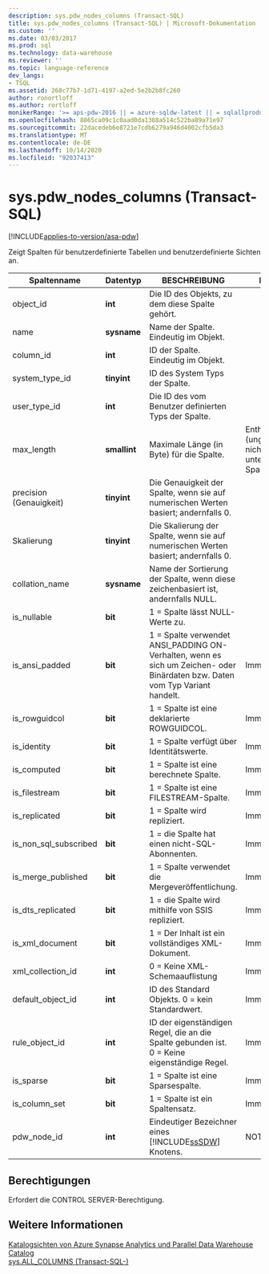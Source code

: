 ```yaml
---
description: sys.pdw_nodes_columns (Transact-SQL)
title: sys.pdw_nodes_columns (Transact-SQL) | Microsoft-Dokumentation
ms.custom: ''
ms.date: 03/03/2017
ms.prod: sql
ms.technology: data-warehouse
ms.reviewer: ''
ms.topic: language-reference
dev_langs:
- TSQL
ms.assetid: 268c77b7-1d71-4197-a2ed-5e2b2b8fc260
author: ronortloff
ms.author: rortloff
monikerRange: '>= aps-pdw-2016 || = azure-sqldw-latest || = sqlallproducts-allversions'
ms.openlocfilehash: 8865ca09c1c0aad0da1388a514c522ba89a71e97
ms.sourcegitcommit: 22dacedeb6e8721e7cdb6279a946d4002cfb5da3
ms.translationtype: MT
ms.contentlocale: de-DE
ms.lasthandoff: 10/14/2020
ms.locfileid: "92037413"
---
```

# <a name="syspdw_nodes_columns-transact-sql"></a>sys.pdw_nodes_columns (Transact-SQL)
[!INCLUDE[applies-to-version/asa-pdw](../../includes/applies-to-version/asa-pdw.md)]

  Zeigt Spalten für benutzerdefinierte Tabellen und benutzerdefinierte Sichten an.  
  
|Spaltenname|Datentyp|BESCHREIBUNG|Range|  
|-----------------|---------------|-----------------|-----------|  
|object_id|**int**|Die ID des Objekts, zu dem diese Spalte gehört.||  
|name|**sysname**|Name der Spalte. Eindeutig im Objekt.||  
|column_id|**int**|ID der Spalte. Eindeutig im Objekt.||  
|system_type_id|**tinyint**|ID des System Typs der Spalte.||  
|user_type_id|**int**|Die ID des vom Benutzer definierten Typs der Spalte.||  
|max_length|**smallint**|Maximale Länge (in Byte) für die Spalte.|Enthält-1 (ungültig) für nicht unterstützte Spaltentypen.|  
|precision (Genauigkeit)|**tinyint**|Die Genauigkeit der Spalte, wenn sie auf numerischen Werten basiert; andernfalls 0.||  
|Skalierung|**tinyint**|Die Skalierung der Spalte, wenn sie auf numerischen Werten basiert; andernfalls 0.||  
|collation_name|**sysname**|Name der Sortierung der Spalte, wenn diese zeichenbasiert ist, andernfalls NULL.||  
|is_nullable|**bit**|1 = Spalte lässt NULL-Werte zu.||  
|is_ansi_padded|**bit**|1 = Spalte verwendet ANSI_PADDING ON-Verhalten, wenn es sich um Zeichen- oder Binärdaten bzw. Daten vom Typ Variant handelt.|Immer 0.|  
|is_rowguidcol|**bit**|1 = Spalte ist eine deklarierte ROWGUIDCOL.|Immer 0.|  
|is_identity|**bit**|1 = Spalte verfügt über Identitätswerte.|Immer 0.|  
|is_computed|**bit**|1 = Spalte ist eine berechnete Spalte.|Immer 0.|  
|is_filestream|**bit**|1 = Spalte ist eine FILESTREAM-Spalte.|Immer 0.|  
|is_replicated|**bit**|1 = Spalte wird repliziert.|Immer 0.|  
|is_non_sql_subscribed|**bit**|1 = die Spalte hat einen nicht-SQL-Abonnenten.|Immer 0.|  
|is_merge_published|**bit**|1 = Spalte verwendet die Mergeveröffentlichung.|Immer 0.|  
|is_dts_replicated|**bit**|1 = die Spalte wird mithilfe von SSIS repliziert.|Immer 0.|  
|is_xml_document|**bit**|1 = Der Inhalt ist ein vollständiges XML-Dokument.|Immer 0.|  
|xml_collection_id|**int**|0 = Keine XML-Schemaauflistung|Immer 0.|  
|default_object_id|**int**|ID des Standard Objekts. 0 = kein Standardwert.|Immer 0.|  
|rule_object_id|**int**|ID der eigenständigen Regel, die an die Spalte gebunden ist. <br />0 = Keine eigenständige Regel.|Immer 0.|  
|is_sparse|**bit**|1 = Spalte ist eine Sparsespalte.|Immer 0.|  
|is_column_set|**bit**|1 = Spalte ist ein Spaltensatz.|Immer 0.|  
|pdw_node_id|**int**|Eindeutiger Bezeichner eines [!INCLUDE[ssSDW](../../includes/sssdw-md.md)] Knotens.|NOT NULL|  
  
## <a name="permissions"></a>Berechtigungen  
 Erfordert die CONTROL SERVER-Berechtigung.  
  
## <a name="see-also"></a>Weitere Informationen  
 [Katalogsichten von Azure Synapse Analytics und Parallel Data Warehouse Catalog](../../relational-databases/system-catalog-views/sql-data-warehouse-and-parallel-data-warehouse-catalog-views.md)   
 [sys.ALL_COLUMNS &#40;Transact-SQL-&#41;](../../relational-databases/system-catalog-views/sys-all-columns-transact-sql.md)  
  
  
